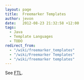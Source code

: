 ```yaml
---
layout: page
title:  Freemarker Templates
author: jevon
date:   2012-08-23 21:32:58 +12:00
tags:
  - Java
  - Template Languages
  - TODO
redirect_from:
  - "/wiki/freemarker_templates"
  - "/wiki/Freemarker Templates"
  - "/wiki/freemarker templates"
---
```


See [FTL](FTL.md).
